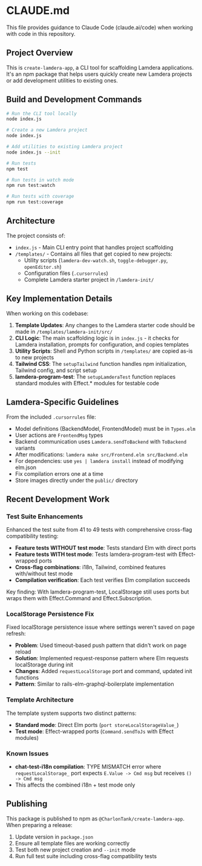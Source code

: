 # CLAUDE.md

This file provides guidance to Claude Code (claude.ai/code) when working with code in this repository.

## Project Overview

This is `create-lamdera-app`, a CLI tool for scaffolding Lamdera applications. It's an npm package that helps users quickly create new Lamdera projects or add development utilities to existing ones.

## Build and Development Commands

```bash
# Run the CLI tool locally
node index.js

# Create a new Lamdera project
node index.js

# Add utilities to existing Lamdera project
node index.js --init

# Run tests
npm test

# Run tests in watch mode
npm run test:watch

# Run tests with coverage
npm run test:coverage
```

## Architecture

The project consists of:
- `index.js` - Main CLI entry point that handles project scaffolding
- `/templates/` - Contains all files that get copied to new projects:
  - Utility scripts (`lamdera-dev-watch.sh`, `toggle-debugger.py`, `openEditor.sh`)
  - Configuration files (`.cursorrules`)
  - Complete Lamdera starter project in `/lamdera-init/`

## Key Implementation Details

When working on this codebase:

1. **Template Updates**: Any changes to the Lamdera starter code should be made in `/templates/lamdera-init/src/`
2. **CLI Logic**: The main scaffolding logic is in `index.js` - it checks for Lamdera installation, prompts for configuration, and copies templates
3. **Utility Scripts**: Shell and Python scripts in `/templates/` are copied as-is to new projects
4. **Tailwind CSS**: The `setupTailwind` function handles npm initialization, Tailwind config, and script setup
5. **lamdera-program-test**: The `setupLamderaTest` function replaces standard modules with Effect.* modules for testable code

## Lamdera-Specific Guidelines

From the included `.cursorrules` file:
- Model definitions (BackendModel, FrontendModel) must be in `Types.elm`
- User actions are `FrontendMsg` types
- Backend communication uses `Lamdera.sendToBackend` with `ToBackend` variants
- After modifications: `lamdera make src/Frontend.elm src/Backend.elm`
- For dependencies: use `yes | lamdera install` instead of modifying elm.json
- Fix compilation errors one at a time
- Store images directly under the `public/` directory

## Recent Development Work

### Test Suite Enhancements
Enhanced the test suite from 41 to 49 tests with comprehensive cross-flag compatibility testing:
- **Feature tests WITHOUT test mode**: Tests standard Elm with direct ports
- **Feature tests WITH test mode**: Tests lamdera-program-test with Effect-wrapped ports
- **Cross-flag combinations**: i18n, Tailwind, combined features with/without test mode
- **Compilation verification**: Each test verifies Elm compilation succeeds

Key finding: With lamdera-program-test, LocalStorage still uses ports but wraps them with Effect.Command and Effect.Subscription.

### LocalStorage Persistence Fix
Fixed localStorage persistence issue where settings weren't saved on page refresh:
- **Problem**: Used timeout-based push pattern that didn't work on page reload
- **Solution**: Implemented request-response pattern where Elm requests localStorage during init
- **Changes**: Added `requestLocalStorage` port and command, updated init functions
- **Pattern**: Similar to rails-elm-graphql-boilerplate implementation

### Template Architecture
The template system supports two distinct patterns:
- **Standard mode**: Direct Elm ports (`port storeLocalStorageValue_`)
- **Test mode**: Effect-wrapped ports (`Command.sendToJs` with Effect modules)

### Known Issues
- **chat-test-i18n compilation**: TYPE MISMATCH error where `requestLocalStorage_` port expects `E.Value -> Cmd msg` but receives `() -> Cmd msg`
- This affects the combined i18n + test mode only

## Publishing

This package is published to npm as `@CharlonTank/create-lamdera-app`. When preparing a release:
1. Update version in `package.json`
2. Ensure all template files are working correctly
3. Test both new project creation and `--init` mode
4. Run full test suite including cross-flag compatibility tests